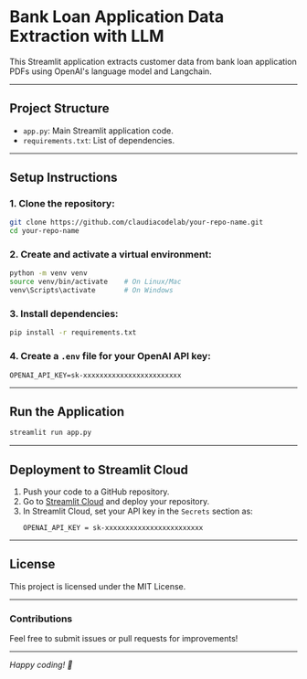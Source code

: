 # Bank Loan Application Data Extraction with LLM

This Streamlit application extracts customer data from bank loan application PDFs using OpenAI's language model and Langchain.

---

## **Project Structure**

- `app.py`: Main Streamlit application code.
- `requirements.txt`: List of dependencies.

---

## **Setup Instructions**

### 1. Clone the repository:
```bash
git clone https://github.com/claudiacodelab/your-repo-name.git
cd your-repo-name
```

### 2. Create and activate a virtual environment:
```bash
python -m venv venv
source venv/bin/activate    # On Linux/Mac
venv\Scripts\activate       # On Windows
```

### 3. Install dependencies:
```bash
pip install -r requirements.txt
```

### 4. Create a `.env` file for your OpenAI API key:
```env
OPENAI_API_KEY=sk-xxxxxxxxxxxxxxxxxxxxxxxx
```

---

## **Run the Application**

```bash
streamlit run app.py
```

---

## **Deployment to Streamlit Cloud**

1. Push your code to a GitHub repository.
2. Go to [Streamlit Cloud](https://streamlit.io/cloud) and deploy your repository.
3. In Streamlit Cloud, set your API key in the `Secrets` section as:
   ```
   OPENAI_API_KEY = sk-xxxxxxxxxxxxxxxxxxxxxxxx
   ```

---

## **License**
This project is licensed under the MIT License.

---

### **Contributions**
Feel free to submit issues or pull requests for improvements!

---

*Happy coding! 🚀*
